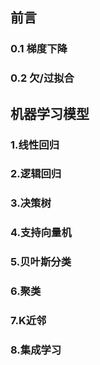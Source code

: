 ## 前言
### 0.1 梯度下降
### 0.2 欠/过拟合
## 机器学习模型
### 1.线性回归
### 2.逻辑回归
### 3.决策树
### 4.支持向量机
### 5.贝叶斯分类
### 6.聚类
### 7.K近邻
### 8.集成学习
###
